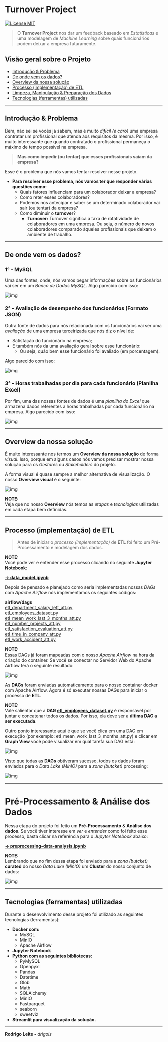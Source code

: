 # Turnover Project

[![License MIT](res/license-MIT-blue.svg)](LICENSE.md)

> O **Turnover Project** nos dar um feedback baseado em *Estatísticas* e uma modelagem de *Machine Learning* sobre quais funcionários podem deixar a empresa futuramente.

## Visão geral sobre o Projeto

 - [Introdução & Problema](#intro-problem)
 - [De onde vem os dados?](#data-source)
 - [Overview da nossa solução](#overview)
 - [Processo (implementação) de ETL](#etl-process)
 - [Limpeza, Manipulação & Preparação dos Dados](#clean-prepare)
 - [Tecnologias (ferramentas) utilizadas](#tech)

---

<div id="intro-problem"></div>

## Introdução & Problema

Bem, não sei se vocês já sabem, mas é muito *difícil (e caro)* uma empresa contratar um profissional que atenda aos requisitos da mesma. Por isso, é muito interessante que quando contratado o profissional permaneça o máximo de tempo possível na empresa.

> **Mas como impedir (ou tentar) que esses profissionais saiam da empresa?**

Esse é o problema que nós vamos tentar resolver nesse projeto.

 - **Para resolver esse problema, nós vamos ter que responder várias questões como:**
   - Quais fatores influenciam para um colaborador deixar a empresa?
   - Como reter esses colaboradores?
   - Podemos nos antecipar e saber se um determinado colaborador vai sair (ou tentar) da empresa?
   - Como diminuir o **turnover**?
     - **Turnover:** Turnover significa a taxa de rotatividade de colaboradores em uma empresa. Ou seja, o número de novos colaboradores comparado àqueles profissionais que deixam o ambiente de trabalho.

---

<div id="data-source"></div>

## De onde vem os dados?

### 1° - MySQL

Uma das fontes, onde, nós vamos pegar informações sobre os funcionários vai ser em um *Banco de Dados MySQL*. Algo parecido com isso:

![img](images/data-model-02.png)

### 2° - Avaliação de desempenho dos funcionários (Formato JSON)

Outra fonte de dados para nós relacionada com os funcionários vai ser uma *avaliação* de uma empresa terceirizada que nós diz o nível de:

 - Satisfação do funcionário na empresa;
 - E também nós da uma avaliação geral sobre esse funcionário:
   - Ou seja, quão bem esse funcionário foi avaliado (em porcentagem).

Algo parecido com isso:

![img](images/json-01.png)  

### 3° - Horas trabalhadas por dia para cada funcionário (Planilha Excel)

Por fim, uma das nossas fontes de dados é uma *planilha do Excel* que armazena dados referentes a horas trabalhadas por cada funcionário na empresa. Algo parecido com isso:

![img](images/excel-01.png)  

---

<div id="overview"></div>

## Overview da nossa solução

É muito interessante nos termos um **Overview da nossa solução** de forma *visual*. Isso, porque em alguns casos nós vamos precisar mostrar nossa solução para os *Gestores* ou *Stakeholders* do projeto.

A forma visual é quase sempre a melhor alternativa de visualização. O nosso **Overview visual** é o seguinte:

![img](images/overview.png)  

**NOTE:**  
Veja que no nosso **Overview** nós temos as *etapas* e *tecnologias* utilizadas em cada etapa bem definidas.

---

<div id="etl-process"></div>

## Processo (implementação) de ETL

> Antes de iniciar o *processo (implementação)* de **ETL** foi feito um Pré-Processamento e modelagem dos dados.

**NOTE:**  
Você pode ver e entender esse processo clicando no seguinte **Jupyter Notebook**:

**[→ data_model.ipynb](notebooks/data_model.ipynb)**  

Depois de pensado e planejado como seria implementadas nossas *DAGs* com *Apache Airflow* nós implementamos os seguintes códigos:

**airflow/dags**  
[etl_department_salary_left_att.py](airflow/dags/etl_department_salary_left_att.py)  
[etl_employees_dataset.py](airflow/dags/etl_employees_dataset.py)  
[etl_mean_work_last_3_months_att.py](airflow/dags/etl_mean_work_last_3_months_att.py)  
[etl_number_projects_att.py](airflow/dags/etl_number_projects_att.py)  
[etl_satisfaction_evaluation_att.py](airflow/dags/etl_satisfaction_evaluation_att.py)  
[etl_time_in_company_att.py](airflow/dags/etl_time_in_company_att.py)  
[etl_work_accident_att.py](airflow/dags/etl_work_accident_att.py)  

**NOTE:**  
Essas DAGs já foram mapeadas com o nosso *Apache Airflow* na hora da criação do container. Se você se conectar no Servidor Web do Apache Airflow terá o seguinte resultado:

![img](images/dags-01.png)  

As **DAGs** foram enviadas automaticamente para o nosso container docker com Apache Airflow. Agora é só executar nossas DAGs para iniciar o processo de **ETL**.

**NOTE:**  
Vale salientar que a **DAG [etl_employees_dataset.py](airflow/dags/etl_employees_dataset.py)** é responsável por juntar e concatenar todos os dados. Por isso, ela deve ser a **última DAG a ser executada**.

Outro ponto interessante aqui é que se você clica em uma DAG em execução (por exemplo: etl_mean_work_last_3_months_att.py) e clicar em **Graph View** você pode visualizar em qual tarefa sua DAG está:

![img](images/dags-02.png)  

Visto que todas as **DAGs** obtiveram sucesso, todos os dados foram enviados para o *Data Lake (MinIO)* para a *zona (butcket)* processing:

![img](images/minio-01.png)  

---

<div id="preprocessing-data-analysis"></div>

# Pré-Processamento & Análise dos Dados

Nessa etapa do projeto foi feito um **Pré-Processamento** & **Análise dos dados**. Se você tiver interesse em *ver* e *entender* como foi feito esse processo, basta clicar na referência para o *Jupyter Notebook* abaixo:

**[→ preprocessing-data-analysis.ipynb](notebooks/preprocessing-data-analysis.ipynb)**  

**NOTE:**  
Lembrando que no fim dessa etapa foi enviado para a *zona (butcket)* **curated** do nosso *Data Lake (MinIO)* um **Cluster** do nosso conjunto de dados:

![img](images/cluster-01.png)

---

<div id="tech"></div>

## Tecnologias (ferramentas) utilizadas

Durante o desenvolvimento desse projeto foi utilizado as seguintes tecnologias (ferramentas):

 - **Docker com:**
   - MySQL
   - MinIO
   - Apache Airflow
 - **Jupyter Notebook**
 - **Python com as seguintes bibliotecas:**
   - PyMySQL
   - Openpyxl
   - Pandas
   - Datetime
   - Glob
   - Math
   - SQLAlchemy
   - MinIO
   - Fastparquet
   - seaborn
   - sweetviz
 - **Streamlit para visualização da solução.**

---

**Rodrigo Leite -** *drigols*
